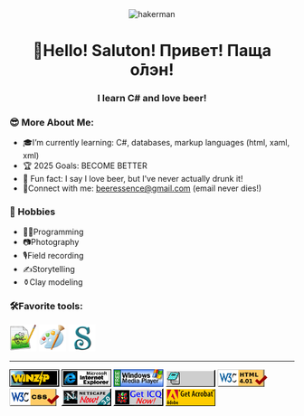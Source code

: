 <div align="center">
  <img src="hakerman.gif" alt="hakerman">
</div>
<h1 align="center">👋Hello! Saluton! Привет! Паща о̄лэн!</h1>

<h3 align="center">I learn C# and love beer!</h3>

### 😎 More About Me:
- 🎓I’m currently learning: C#, databases, markup languages (html, xaml, xml)
- 🏆 2025 Goals: BECOME BETTER
- 🍻 Fun fact: I say I love beer, but I've never actually drunk it!
- 🔗Connect with me: beeressence@gmail.com (email never dies!)

### 📅 Hobbies
- 👨‍💻Programming
- 📷Photography
- 🎙️Field recording
- ✍️Storytelling
- ⚱️Clay modeling

### 🛠Favorite tools:
<img src="Notepad++.png" alt="Notepad++" width="48"> <img src="MSPaint.png" alt="MSPaint.png" width="48"> <img src="Sigil.png" alt="Sigil.png" width="48">

---

![winzip](winzip.gif) ![Internet explorer](iexplorer.gif) ![Windows meadia player](mediawindowsdownload.gif) ![notepad](notepad.gif) ![html](html.png) ![css](css.png) ![netscape](netscape.gif) ![ISQ](icq.gif) ![AcrobatReader](AcrobatReader.gif)
